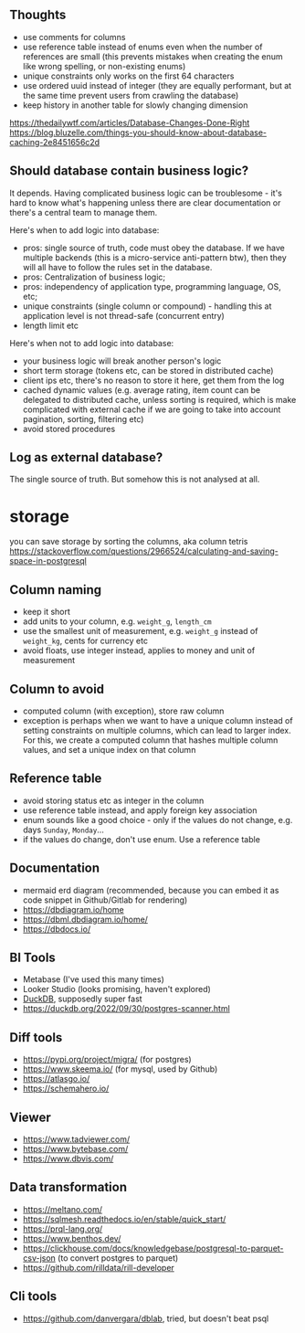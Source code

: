 ## Thoughts

- use comments for columns
- use reference table instead of enums even when the number of references are small (this prevents mistakes when creating the enum like wrong spelling, or non-existing enums)
- unique constraints only works on the first 64 characters
- use ordered uuid instead of integer (they are equally performant, but at the same time prevent users from crawling the database)
- keep history in another table for slowly changing dimension

https://thedailywtf.com/articles/Database-Changes-Done-Right
https://blog.bluzelle.com/things-you-should-know-about-database-caching-2e8451656c2d


## Should database contain business logic?

It depends. Having complicated business logic can be troublesome - it's hard to know what's happening unless there are clear documentation or there's a central team to manage them.

Here's when to add logic into database:
- pros: single source of truth, code must obey the database. If we have multiple backends (this is a micro-service anti-pattern btw), then they will all have to follow the rules set in the database.
- pros: Centralization of business logic;
- pros: independency of application type, programming language, OS, etc;
- unique constraints (single column or compound) - handling this at application level is not thread-safe (concurrent entry)
- length limit etc

Here's when not to add logic into database:
- your business logic will break another person's logic
- short term storage (tokens etc, can be stored in distributed cache)
- client ips etc, there's no reason to store it here, get them from the log
- cached dynamic values (e.g. average rating, item count can be delegated to distributed cache, unless sorting is required, which is make complicated with external cache if we are going to take into account pagination, sorting, filtering etc)
- avoid stored procedures

## Log as external database?

The single source of truth. But somehow this is not analysed at all.

# storage
you can save storage by sorting the columns, aka column tetris https://stackoverflow.com/questions/2966524/calculating-and-saving-space-in-postgresql



## Column naming

- keep it short
- add units to your column, e.g. `weight_g`, `length_cm`
- use the smallest unit of measurement, e.g. `weight_g` instead of `weight_kg`, cents for currency etc
- avoid floats, use integer instead, applies to money and unit of measurement

## Column to avoid

- computed column (with exception), store raw column
- exception is perhaps when we want to have a unique column instead of setting constraints on multiple columns, which can lead to larger index. For this, we create a computed column that hashes multiple column values, and set a unique index on that column


## Reference table
- avoid storing status etc as integer in the column
- use reference table instead, and apply foreign key association
- enum sounds like a good choice - only if the values do not change, e.g. days `Sunday`, `Monday`...
- if the values do change, don't use enum. Use a reference table


## Documentation
- mermaid erd diagram (recommended, because you can embed it as code snippet in Github/Gitlab for rendering)
- https://dbdiagram.io/home
- https://dbml.dbdiagram.io/home/
- https://dbdocs.io/

## BI Tools

-  Metabase (I've used this many times)
-  Looker Studio (looks promising, haven't explored)
- [DuckDB](https://duckdb.org/), supposedly super fast
- https://duckdb.org/2022/09/30/postgres-scanner.html

## Diff tools
- https://pypi.org/project/migra/ (for postgres)
- https://www.skeema.io/ (for mysql, used by Github)
- https://atlasgo.io/
- https://schemahero.io/

## Viewer
- https://www.tadviewer.com/
- https://www.bytebase.com/
- https://www.dbvis.com/


## Data transformation

- https://meltano.com/
- https://sqlmesh.readthedocs.io/en/stable/quick_start/
- https://prql-lang.org/
- https://www.benthos.dev/
- https://clickhouse.com/docs/knowledgebase/postgresql-to-parquet-csv-json (to convert postgres to parquet)
- https://github.com/rilldata/rill-developer


## Cli tools

- https://github.com/danvergara/dblab, tried, but doesn't beat psql
